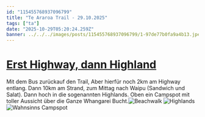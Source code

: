 ```yaml
---
id: "115455768937096799"
title: "Te Araroa Trail - 29.10.2025"
tags: ["ta"]
date: "2025-10-29T05:20:24.259Z"
banner: ../../../images/posts/115455768937096799/1-97de77b0fa9a4b13.jpeg
---
```


# [Erst Highway, dann Highland](../../../images/posts/115455768937096799/1-97de77b0fa9a4b13.jpeg)

Mit dem Bus zurückauf den Trail, Aber hierfür noch 2km am Highway entlang. Dann 10km am Strand, zum Mittag nach Waipu (Sandwich und Salat). Dann hoch in die sogenannten Highlands. Oben ein Campspot mit toller Aussicht über die Ganze Whangarei Bucht.![Beachwalk](../../../images/posts/115455768937096799/2-44cb1b76d293ffea.jpeg)
![Highlands ](../../../images/posts/115455768937096799/3-c16e6da5169657c2.jpeg)
![Wahnsinns Campspot](../../../images/posts/115455768937096799/4-e972140288f14990.jpeg)

